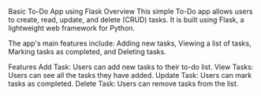 
Basic To-Do App using Flask
Overview
This simple To-Do app allows users to create, read, update, and delete (CRUD) tasks. It is built using Flask, a lightweight web framework for Python. 

The app's main features include:
Adding new tasks, 
Viewing a list of tasks, 
Marking tasks as completed, and 
Deleting tasks.

Features
Add Task: Users can add new tasks to their to-do list.
View Tasks: Users can see all the tasks they have added.
Update Task: Users can mark tasks as completed.
Delete Task: Users can remove tasks from the list.
